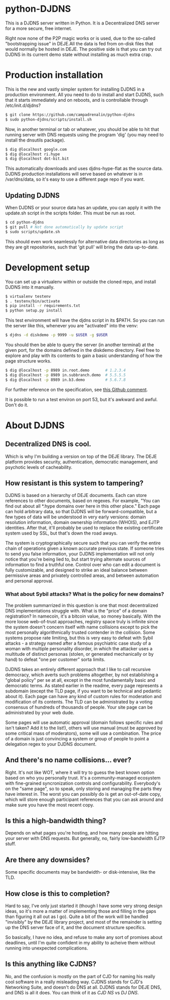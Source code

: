 # python-DJDNS

This is a DJDNS server written in Python. It is a Decentralized DNS server for a more secure, free internet.

Right now none of the P2P magic works or is used, due to the so-called "bootstrapping issue" in DEJE.All the data is fed from on-disk files that would normally be hosted in DEJE. The positive side is that you can try out DJDNS in its current demo state without installing as much extra crap.

# Production installation

This is the new and vastly simpler system for installing DJDNS in a production environment. All you need to do to install and start DJDNS, such that it starts immediately and on reboots, and is controllable through /etc/init.d/djdns?

```bash
$ git clone https://github.com/campadrenalin/python-djdns
$ sudo python-djdns/scripts/install.sh
```

Now, in another terminal or tab or whatever, you should be able to hit that running server with DNS requests using the program 'dig' (you may need to install the dnsutils package).

```bash
$ dig @localhost google.com
$ dig @localhost ri.hype
$ dig @localhost dot-bit.bit
```

This automatically downloads and uses djdns-hype-flat as the source data. DJDNS production installations will serve based on whatever is in /var/dns/data, so it's easy to use a different page repo if you want.

## Updating DJDNS

When DJDNS or your source data has an update, you can apply it with the update.sh script in the scripts folder. This must be run as root.

```bash
$ cd python-djdns
$ git pull # Not done automatically by update script
$ sudo scripts/update.sh
```

This should even work seamlessly for alternative data directories as long as they are git repositories, such that 'git pull' will bring the data up-to-date.

# Development setup

You can set up a virtualenv within or outside the cloned repo, and install DJDNS into it manually.

```bash
$ virtualenv testenv
$ . testenv/bin/activate
$ pip install -r requirements.txt
$ python setup.py install
```
 
This test environment will have the djdns script in its $PATH. So you can run the server like this, whenever you are "activated" into the venv:

```bash
$ djdns -d diskdemo -p 9999 -u $USER -g $USER
```

You should then be able to query the server (in another terminal) at the given port, for the domains defined in the diskdemo directory. Feel free to explore and play with its contents to gain a basic understanding of how the page structure works.

```bash
$ dig @localhost -p 8989 in.root.demo       # 1.2.3.4
$ dig @localhost -p 8989 in.subbranch.demo  # 5.5.5.5
$ dig @localhost -p 8989 in.b3.demo         # 5.6.7.8
```

For further reference on the specification, see [this Github comment](https://github.com/campadrenalin/python-djdns/issues/2#issuecomment-18111938).

It is possible to run a test environ on port 53, but it's awkward and awful. Don't do it.

# About DJDNS

## Decentralized DNS is cool.

Which is why I'm building a version on top of the DEJE library. The DEJE platform provides security,
authentication, democratic management, and psychotic levels of cacheability.

## How resistant is this system to tampering?

DJDNS is based on a hierarchy of DEJE documents. Each can store references to other documents, based on regexes.
For example, "You can find out about all \*.hype domains over here in this other place." Each page can hold
arbitrary data, so that DJDNS will be forward-compatible, but a few types of data will be understood in very
early versions: domain resolution information, domain ownership information (WHOIS), and EJTP identities. After
that, it'll probably be used to replace the existing certificate system used by SSL, but that's down the road
aways.

The system is cryptographically secure such that you can verify the entire chain of operations given a known
accurate previous state. If someone tries to send you false information, your DJDNS implementation will not
only notice that you're being lied to, but start trying alternate sources of information to find a truthful one.
Control over who can edit a document is fully customizable, and designed to strike an ideal balance between
permissive areas and privately controlled areas, and between automation and personal approval.

### What about Sybil attacks? What is the policy for new domains?

The problem summarrized in this question is one that most decentralized DNS implementations struggle with. What
is the "price" of a domain registration? In namecoin, it's a bitcoin value, so money basically. With the more
loose web-of-trust approaches, registry space truly is infinite since the system doesn't concern itself with
name collisions except to pick the most personally algorithmically trusted contender in the collision. Some systems
propose rate limiting, but this is very easy to defeat with Sybil attacks - a strategy named after a famous
psychiatric case study of a woman with multiple personality disorder, in which the attacker uses a multitude of
distinct personas (stolen, or generated mechanically or by hand) to defeat "one per customer" sorta limits.

DJDNS takes an entirely different approach that I like to call recursive democracy, which averts such problems 
altogether, by not establishing a "global policy" per se at all, except in the most fundamentally basic and
democratic terms. As stated earlier in the readme, every page represents a subdomain (except the TLD page, if you
want to be technical and pedantic about it). Each page can have any kind of custom rules for moderation and
modification of its contents. The TLD can be administrated by a voting consensus of hundreds of thousands of
people. Your site page can be administrated by your web dude.

Some pages will use automatic approval (domain follows specific rules and isn't taken? Add it to the list!),
others will use manual (must be approved by some critical mass of moderators), some will use a combination.
The price of a domain is just convincing a system or group of people to point a delegation regex to your
DJDNS document.

## And there's no name collisions... ever?

Right. It's not like WOT, where it will try to guess the best known option based on who you personally trust. It's a
community-managed ecosystem with fine-grained syncronization controls and configurability. Everybody's on the
"same page", so to speak, only storing and managing the parts they have interest in. The worst you can possibly do
is get an out-of-date copy, which will store enough participant references that you can ask around and make sure you
have the most recent copy.

## Is this a high-bandwidth thing?

Depends on what pages you're hosting, and how many people are hitting your server with DNS requests. But generally,
no, fairly low-bandwidth EJTP stuff.

## Are there any downsides?

Some specific documents may be bandwidth- or disk-intensive, like the TLD.

## How close is this to completion?

Hard to say, I've only just started it (though I have some very strong design ideas, so it's more a matter of implementing
those and filling in the gaps than figuring it all out as I go). Quite a bit of the work will be handled "invisibly" by
the DEJE library project, and most of the remainder is setting up the DNS server face of it, and the document
structure specifics.

So basically, I have no idea, and refuse to make any sort of promises about deadlines, until I'm quite confident in my
ability to acheive them without running into unexpected complications.

## Is this anything like CJDNS?

No, and the confusion is mostly on the part of CJD for naming his really cool software in a really misleading way. CJDNS
stands for CJD's Networking Suite, and doesn't do DNS at all. DJDNS stands for DEJE DNS, and DNS is all it does.
You can think of it as *CJD NS* vs *DJ DNS*.
